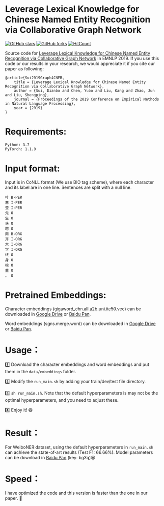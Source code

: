 # Leverage Lexical Knowledge for Chinese Named Entity Recognition via Collaborative Graph Network
[![GitHub stars](https://img.shields.io/github/stars/DianboWork/Graph4CNER?style=flat-square)](https://github.com/DianboWork/Graph4CNER/stargazers)
[![GitHub forks](https://img.shields.io/github/forks/DianboWork/Graph4CNER?style=flat-square&color=blueviolet)](https://github.com/DianboWork/Graph4CNER/network/members)
[![HitCount](http://hits.dwyl.io/zxlzr/https://githubcom/DianboWork/Graph4CNER.svg)](http://hits.dwyl.io/zxlzr/https://githubcom/DianboWork/Graph4CNER)

Source code for [Leverage Lexical Knowledge for Chinese Named Entity Recognition via Collaborative Graph Network](https://www.aclweb.org/anthology/D19-1396.pdf) in EMNLP 2019. If you use this code or our results in your research, we would appreciate it if you cite our paper as following:


```
@article{Sui2019Graph4CNER,
    title = {Leverage Lexical Knowledge for Chinese Named Entity Recognition via Collaborative Graph Network},
    author = {Sui, Dianbo and Chen, Yubo and Liu, Kang and Zhao, Jun and Liu, Shengping},
    journal = {Proceedings of the 2019 Conference on Empirical Methods in Natural Language Processing},
    year = {2019}
}
```
Requirements:
======
	Python: 3.7   
	PyTorch: 1.1.0 

Input format:
======
Input is in CoNLL format (We use BIO tag scheme), where each character and its label are in one line. Sentences are split with a null line.

	叶 B-PER
	嘉 I-PER
	莹 I-PER
	先 O
	生 O
	获 O
	聘 O
	南 B-ORG
	开 I-ORG
	大 I-ORG
	学 I-ORG
	终 O
	身 O
	校 O
	董 O
	。 O

Pretrained Embeddings:
====
Character embeddings (gigaword_chn.all.a2b.uni.ite50.vec) can be downloaded in [Google Drive](https://drive.google.com/file/d/1_Zlf0OAZKVdydk7loUpkzD2KPEotUE8u/view?usp=sharing) or [Baidu Pan](https://pan.baidu.com/s/1pLO6T9D).

Word embeddings (sgns.merge.word) can be downloaded in [Google Drive](https://drive.google.com/file/d/1Zh9ZCEu8_eSQ-qkYVQufQDNKPC4mtEKR/view) or
[Baidu Pan](https://pan.baidu.com/s/1luy-GlTdqqvJ3j-A4FcIOw).

Usage：
====
:one: Download the character embeddings and word embeddings and put them in the `data/embeddings` folder.

:two: Modify the `run_main.sh` by adding your train/dev/test file directory.

:three: `sh run_main.sh`. Note that the default hyperparameters is may not be the optimal hyperparameters, and you need to adjust these.

:four: Enjoy it! :smile:

Result：
====
For WeiboNER dataset, using the default hyperparameters in `run_main.sh` can achieve the state-of-art results (Test F1: 66.66%). Model parameters can be download in [Baidu Pan](https://pan.baidu.com/s/1ysy_eNF0oYJwjXiy4x7gtQ) (key: bg3q):sunglasses:

Speed：
===
I have optimized the code and this version is faster than the one in our paper. :muscle:
